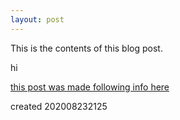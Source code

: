 ```yaml
---
layout: post
---
```

This is the contents of this blog post.

hi

[this post was made following info here](https://kalyanv.com/2018/09/12/build-a-blog-using-jekyll-and-deploy-to-github-pages-and-set-custom-domain.html)

created
202008232125